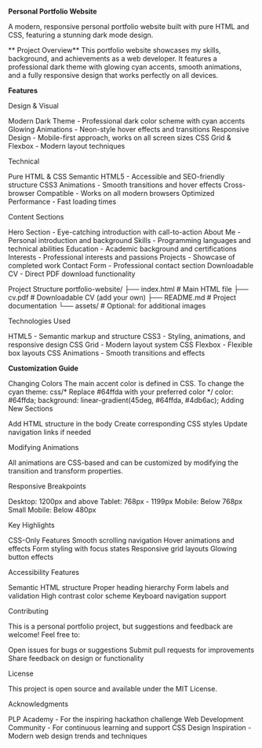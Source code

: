 **Personal Portfolio Website**

A modern, responsive personal portfolio website built with pure HTML and CSS, featuring a stunning dark mode design.

** Project Overview**
This portfolio website showcases my skills, background, and achievements as a web developer. It features a professional dark theme with glowing cyan accents, smooth animations, 
and a fully responsive design that works perfectly on all devices.
 
 **Features**
 
 Design & Visual

Modern Dark Theme - Professional dark color scheme with cyan accents
Glowing Animations - Neon-style hover effects and transitions
Responsive Design - Mobile-first approach, works on all screen sizes
CSS Grid & Flexbox - Modern layout techniques

 Technical

Pure HTML & CSS 
Semantic HTML5 - Accessible and SEO-friendly structure
CSS3 Animations - Smooth transitions and hover effects
Cross-browser Compatible - Works on all modern browsers
Optimized Performance - Fast loading times

Content Sections

Hero Section - Eye-catching introduction with call-to-action
About Me - Personal introduction and background
Skills - Programming languages and technical abilities
Education - Academic background and certifications
Interests - Professional interests and passions
Projects - Showcase of completed work
Contact Form - Professional contact section
Downloadable CV - Direct PDF download functionality

 Project Structure
portfolio-website/
├── index.html          # Main HTML file
├── cv.pdf             # Downloadable CV (add your own)
├── README.md          # Project documentation
└── assets/            # Optional: for additional images
 
 Technologies Used

HTML5 - Semantic markup and structure
CSS3 - Styling, animations, and responsive design
CSS Grid - Modern layout system
CSS Flexbox - Flexible box layouts
CSS Animations - Smooth transitions and effects

**Customization Guide**

Changing Colors
The main accent color is defined in CSS. To change the cyan theme:
css/* Replace #64ffda with your preferred color */
color: #64ffda;
background: linear-gradient(45deg, #64ffda, #4db6ac);
Adding New Sections

Add HTML structure in the body
Create corresponding CSS styles
Update navigation links if needed

Modifying Animations

All animations are CSS-based and can be customized by modifying the transition and transform properties.

Responsive Breakpoints

Desktop: 1200px and above
Tablet: 768px - 1199px
Mobile: Below 768px
Small Mobile: Below 480px

Key Highlights

CSS-Only Features
Smooth scrolling navigation
Hover animations and effects
Form styling with focus states
Responsive grid layouts
Glowing button effects

Accessibility Features

Semantic HTML structure
Proper heading hierarchy
Form labels and validation
High contrast color scheme
Keyboard navigation support

Contributing

This is a personal portfolio project, but suggestions and feedback are welcome! Feel free to:

Open issues for bugs or suggestions
Submit pull requests for improvements
Share feedback on design or functionality

License

This project is open source and available under the MIT License.

Acknowledgments

PLP Academy - For the inspiring hackathon challenge
Web Development Community - For continuous learning and support
CSS Design Inspiration - Modern web design trends and techniques
